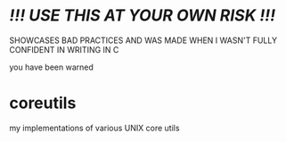 # *!!! USE THIS AT YOUR OWN RISK !!!*
SHOWCASES BAD PRACTICES AND WAS MADE WHEN I WASN'T FULLY CONFIDENT IN WRITING IN C

you have been warned

# coreutils
my implementations of various UNIX core utils
